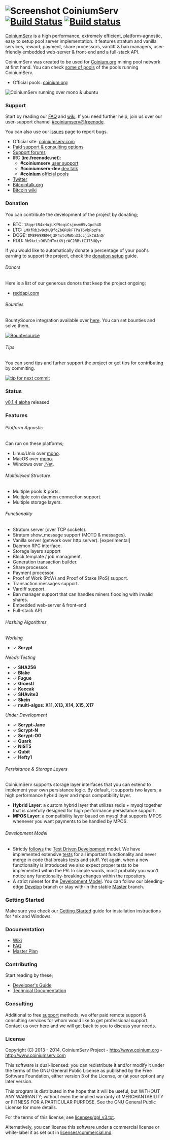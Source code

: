 # ![Screenshot](http://coinium.org/assets/images/logo/coinium-icon-48.png) CoiniumServ [![Build Status](https://travis-ci.org/CoiniumServ/CoiniumServ.svg?branch=develop)](https://travis-ci.org/CoiniumServ/CoiniumServ) [![Build status](https://ci.appveyor.com/api/projects/status/3x349ig9dt14943t)](https://ci.appveyor.com/project/raistlinthewiz/coiniumserv)
 
[CoiniumServ](https://github.com/CoiniumServ/CoiniumServ) is a high performance, extremely efficient, platform-agnostic, easy to setup pool server implementation. It features stratum and vanilla services, reward, payment, share processors, vardiff & ban managers, user-friendly embedded web-server & front-end and a full-stack API.

CoiniumServ was created to be used for [Coinium.org](http://www.coinium.org) mining pool network at first hand. You can check [some of pools](https://github.com/CoiniumServ/CoiniumServ/wiki/Pools) of the pools running CoiniumServ.

* Official pools: [coinium.org](http://www.coinium.org)

![CoiniumServ running over mono & ubuntu](http://i.imgur.com/HvaPVrZ.png)

### Support

Start by reading our [FAQ](https://github.com/CoiniumServ/CoiniumServ/wiki/FAQ) and [wiki](https://github.com/CoiniumServ/CoiniumServ/wiki/). If you need further help, join us over our user-support channel [#coiniumserv@freenode](http://webchat.freenode.net/?channels=%23coiniumserv&prompt=1&uio=OT10cnVlde).

You can also use our [issues](https://github.com/CoiniumServ/CoiniumServ/issues) page to report bugs.

* Official site: [coiniumserv.com](http://www.coiniumserv.com)
* [Paid support & consulting options](https://github.com/CoiniumServ/CoiniumServ#consulting)
* [Support forums](http://forum.coinium.org/forum/19-support/)
* IRC (**irc.freenode.net**):
  - **#coiniumserv** [user support](http://webchat.freenode.net/?channels=%23coiniumserv&prompt=1&uio=OT10cnVlde)
  - **#coiniumserv-dev** [dev talk](http://webchat.freenode.net/?channels=%23coiniumserv-dev&prompt=1&uio=OT10cnVlde)
  - **#coinium** [official pools](http://webchat.freenode.net/?channels=%23coinium&prompt=1&uio=OT10cnVlde)
* [Twitter](http://twitter.com/coinium)
* [Bitcointalk.org](https://bitcointalk.org/index.php?topic=604476.0)
* [Bitcoin wiki](https://en.bitcoin.it/wiki/CoiniumServ)

### Donation

You can contribute the development of the project by donating; 

* BTC: `18qqrtR4xHujLKf9oqiCsjmwmH5vGpch4D`
* LTC: `LMXfRb3w8cMUBfqZb6RUkFTPaT6vbRozPa`
* DOGE: `DM8FW8REMHj3P4xtcMWDn33ccjikCWJnQr`
* RDD: `Rb9kcLs96VDHTmiXVjcWC2RBsfCJ73UQyr`

If you would like to automatically donate a percentage of your pool's earning to support the project, check the [donation setup](https://github.com/CoiniumServ/CoiniumServ/wiki/Donation) guide.

###### Donors

Here is a list of our generous donors that keep the project ongoing;

* [reddapi.com](https://www.reddapi.com)

###### Bounties

BountySource integration available over [here](https://www.bountysource.com/trackers/401667-coiniumserv). You can set bounties and solve them.

[![Bountysource](https://api.bountysource.com/badge/team?team_id=760&style=bounties_received)](https://www.bountysource.com/teams/coinium/issues?utm_source=Coinium&utm_medium=shield&utm_campaign=TEAM_BADGE_1)

###### Tips

You can send tips and furher support the project or get tips for contributing by commiting.

[![tip for next commit](http://tip4commit.com/projects/760.svg)](http://tip4commit.com/projects/760)

### Status

[v0.1.4 alpha](https://github.com/CoiniumServ/CoiniumServ/releases/tag/v0.1.4-alpha) released

### Features

###### Platform Agnostic
Can run on these platforms;
* Linux/Unix over [mono](http://www.mono-project.com/).
* MacOS over [mono](http://www.mono-project.com/).
* Windows over [.Net](http://www.microsoft.com/net).

###### Multiplexed Structure
* Multiple pools & ports.
* Multiple coin daemon connection support.
* Multiple storage layers.

###### Functionality
* Stratum server (over TCP sockets).
* Stratum show_message support (MOTD & messages).
* Vanilla server (getwork over http server). [experimental]
* Daemon RPC interface.
* Storage layers support
* Block template / job managment.
* Generation transaction builder.
* Share processor.
* Payment processor.
* Proof of Work (PoW) and Proof of Stake (PoS) support.
* Transaction messages support.
* Vardiff support.
* Ban manager support that can handles miners flooding with invalid shares.
* Embedded web-server & front-end
* Full-stack API

###### Hashing Algorithms

_Working_
* ✓ __Scrypt__ 

_Needs Testing_

* ✓ __SHA256__ 
* ✓ __Blake__
* ✓ __Fugue__
* ✓ __Groestl__
* ✓ __Keccak__ 
* ✓ __SHAvite3__
* ✓ __Skein__ 
* ✓ __multi-algos: X11, X13, X14, X15, X17__

_Under Development_

* ✓ __Scrypt-Jane__ 
* ✓ __Scrypt-N__ 
* ✓ __Scrypt-OG__ 
* ✓ __Quark__ 
* ✓ __NIST5__
* ✓ __Qubit__
* ✓ __Hefty1__
 
###### Persistance & Storage Layers

CoiniumServ supports storage layer interfaces that you can extend to implement your own persistance logic. By default, it supports two layers; a high performance hybrid layer and mpos compatibility layer.

* __Hybrid Layer__: a custom hybrid layer that utilizes redis + mysql together that is carefully designed for high performance persistance support.
* __MPOS Layer__: a compatibility layer based on mysql that supports MPOS whenever you want payments to be handled by MPOS.

###### Development Model
* Strictly [follows](https://github.com/CoiniumServ/CoiniumServ/tree/develop/src/Tests) the [Test Driven Development](http://en.wikipedia.org/wiki/Test-driven_development) model. We have implemented extensive [tests](https://github.com/CoiniumServ/CoiniumServ/tree/develop/src/Tests) for all important functionality and never merge in code that breaks tests and stuff. Yet again, when a new functionality is introduced we also expect proper tests to be implemented within the PR. In simple words, most probably you won't notice any functionality-breaking changes within the repository.
* A strict ruleset for the [Development Model](https://github.com/CoiniumServ/CoiniumServ/wiki/Development-Model). You can follow our bleeding-edge [Develop](https://github.com/CoiniumServ/CoiniumServ) branch or stay with-in the stable [Master](https://github.com/CoiniumServ/CoiniumServ/tree/master) branch.
   

### Getting Started

Make sure you check our [Getting Started](https://github.com/CoiniumServ/CoiniumServ/wiki/Getting-Started) guide for installation instructions for *nix and Windows.

### Documentation

* [Wiki](https://github.com/CoiniumServ/CoiniumServ/wiki/)
* [FAQ](https://github.com/CoiniumServ/CoiniumServ/wiki/FAQ)
* [Master Plan](https://github.com/CoiniumServ/CoiniumServ/wiki/Master-Plan)

### Contributing

Start reading by these;

* [Developer's Guide](https://github.com/CoiniumServ/CoiniumServ/wiki/Developer's-Guide)
* [Technical Documentation](https://github.com/CoiniumServ/CoiniumServ/wiki/Technical-Documentation)

### Consulting

Additional to free [support](https://github.com/CoiniumServ/CoiniumServ#support) methods, we offer paid remote support & consulting services for whom would like to get professional support. Contact us over [here](http://blog.coinium.org/coiniumserv/consulting/) and we will get back to you to discuss your needs.

### License

Copyright (C) 2013 - 2014, CoiniumServ Project - http://www.coinium.org - 
http://www.coiniumserv.com

This software is dual-licensed: you can redistribute it and/or modify
it under the terms of the GNU General Public License as published by
the Free Software Foundation, either version 3 of the License, or
(at your option) any later version.

This program is distributed in the hope that it will be useful,
but WITHOUT ANY WARRANTY; without even the implied warranty of
MERCHANTABILITY or FITNESS FOR A PARTICULAR PURPOSE.  See the
GNU General Public License for more details.

For the terms of this license, see [licenses/gpl_v3.txt](https://github.com/CoiniumServ/CoiniumServ/blob/develop/licenses/gpl_v3.txt).

Alternatively, you can license this software under a commercial
license or white-label it as set out in [licenses/commercial.md](https://github.com/CoiniumServ/CoiniumServ/blob/develop/licenses/commercial.md).

